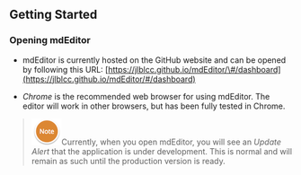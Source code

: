 ## Getting Started

### Opening mdEditor

* mdEditor is currently hosted on the GitHub website and can be opened by following this URL: [https://jlblcc.github.io/mdEditor/\#/dashboard](https://jlblcc.github.io/mdEditor/#/dashboard)

* _Chrome_ is the recommended web browser for using mdEditor. The editor will work in other browsers, but has been fully tested in Chrome.

> ![](/assets/NoteSmall.png)Currently, when you open mdEditor, you will see an _Update Alert_ that the application is under development. This is normal and will remain as such until the production version is ready.



